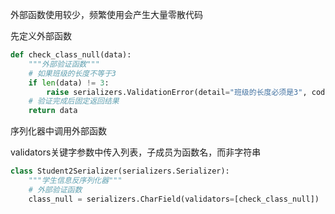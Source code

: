 外部函数使用较少，频繁使用会产生大量零散代码

先定义外部函数

```python
def check_class_null(data):
    """外部验证函数"""
    # 如果班级的长度不等于3
    if len(data) != 3:
        raise serializers.ValidationError(detail="班级的长度必须是3", code="check_class_null")
    # 验证完成后固定返回结果
    return data
```



序列化器中调用外部函数

validators关键字参数中传入列表，子成员为函数名，而非字符串

```python
class Student2Serializer(serializers.Serializer):
    """学生信息反序列化器"""
    # 外部验证函数
    class_null = serializers.CharField(validators=[check_class_null])
```